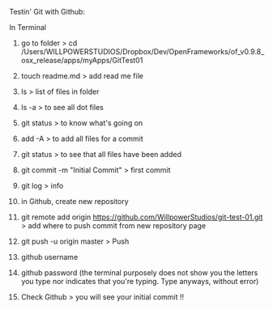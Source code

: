 Testin' Git with Github: 

In Terminal

01. go to folder > cd /Users/WILLPOWERSTUDIOS/Dropbox/Dev/OpenFrameworks/of_v0.9.8_osx_release/apps/myApps/GitTest01 

02. touch readme.md > add read me file 

03. ls > list of files in folder 

04. ls -a > to see all dot files 

05. git status > to know what's going on 

06. add -A > to add all files for a commit 

07. git status > to see that all files have been added 

08. git commit -m "Initial Commit" > first commit 

09. git log > info 

10. in Github, create new repository 

12. git remote add origin https://github.com/WillpowerStudios/git-test-01.git > add where to push commit from new repository page

13. git push -u origin master > Push 

14. github username

15. github password (the terminal purposely does not show you the letters you type nor indicates that you're typing. Type anyways, without error)

16. Check Github > you will see your initial commit !! 
